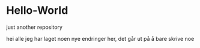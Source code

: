 # Hello-World
just another repository

hei alle
jeg har laget noen nye endringer her, det går ut på å bare skrive noe
